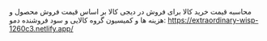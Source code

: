 محاسبه قیمت خرید کالا برای فروش در دیجی کالا بر اساس قیمت فروش محصول و هزینه ها و کمیسیون گروه کالایی و سود فروشنده
دمو: https://extraordinary-wisp-1260c3.netlify.app/
